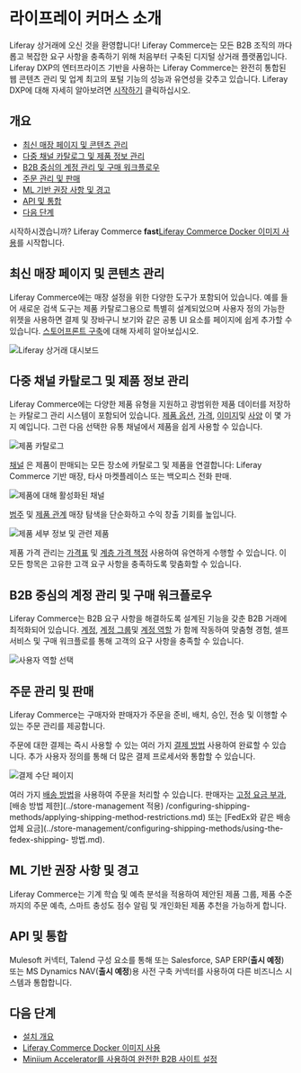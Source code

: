 # 라이프레이 커머스 소개

Liferay 상거래에 오신 것을 환영합니다!  Liferay Commerce는 모든 B2B 조직의 까다롭고 복잡한 요구 사항을 충족하기 위해 처음부터 구축된 디지털 상거래 플랫폼입니다. Liferay DXP의 엔터프라이즈 기반을 사용하는 Liferay Commerce는 완전히 통합된 웹 콘텐츠 관리 및 업계 최고의 포털 기능의 성능과 유연성을 갖추고 있습니다. Liferay DXP에 대해 자세히 알아보려면 [시작하기](https://learn.liferay.com/dxp/latest/ko/getting-started.html) 클릭하십시오.

## 개요

* [최신 매장 페이지 및 콘텐츠 관리](#modern-storefront-pages-and-content-management)
* [다중 채널 카탈로그 및 제품 정보 관리](#multi-channel-catalog-and-product-information-management)
* [B2B 중심의 계정 관리 및 구매 워크플로우](#b2b-focused-account-management-and-purchasing-workflow)
* [주문 관리 및 판매](#order-management-and-sales)
* [ML 기반 권장 사항 및 경고](#ml-powered-recommendations-and-alerts)
* [API 및 통합](#apis-and-integrations)
* [다음 단계](#next-steps)

시작하시겠습니까? Liferay Commerce **fast**[Liferay Commerce Docker 이미지 사용](../installation-and-upgrades/installing-commerce-2-1-and-below/using-the-liferay-commerce-docker-image.md)를 시작합니다.


## 최신 매장 페이지 및 콘텐츠 관리

Liferay Commerce에는 매장 설정을 위한 다양한 도구가 포함되어 있습니다. 예를 들어 새로운 검색 도구는 제품 카탈로그용으로 특별히 설계되었으며 사용자 정의 가능한 위젯을 사용하면 결제 및 장바구니 보기와 같은 공통 UI 요소를 페이지에 쉽게 추가할 수 있습니다. [스토어프론트 구축](../creating-store-content/creating-your-storefront.md)에 대해 자세히 알아보십시오.

![Liferay 상거래 대시보드](./introduction-to-liferay-commerce/images/01.png)

## 다중 채널 카탈로그 및 제품 정보 관리

Liferay Commerce에는 다양한 제품 유형을 지원하고 광범위한 제품 데이터를 저장하는 카탈로그 관리 시스템이 포함되어 있습니다. [제품 옵션](../product-management/creating-and-managing-products/products/using-product-options.md), [가격](../pricing/introduction-to-pricing.md), [이미지](../product-management/creating-and-managing-products/products/product-images.md)및 [사양](../product-management/creating-and-managing-products/products/specifications.md) 이 몇 가지 예입니다. 그런 다음 선택한 유통 채널에서 제품을 쉽게 사용할 수 있습니다.

![제품 카탈로그](./introduction-to-liferay-commerce/images/02.png)

[채널](../store-management/channels/introduction-to-channels.md) 은 제품이 판매되는 모든 장소에 카탈로그 및 제품을 연결합니다: Liferay Commerce 기반 매장, 타사 마켓플레이스 또는 백오피스 전화 판매.

![제품에 대해 활성화된 채널](./introduction-to-liferay-commerce/images/03.png)

[범주](../product-management/creating-and-managing-products/products/organizing-your-catalog-with-product-categories.md) 및 [제품 관계](../product-management/creating-and-managing-products/products/related-products-up-sells-and-cross-sells.md) 매장 탐색을 단순화하고 수익 창출 기회를 높입니다.

![제품 세부 정보 및 관련 제품](./introduction-to-liferay-commerce/images/04.png)

제품 가격 관리는 [가격표](../pricing/creating-a-price-list.md) 및 [계층 가격 책정](../pricing/using-price-tiers.md) 사용하여 유연하게 수행할 수 있습니다. 이 모든 항목은 고유한 고객 요구 사항을 충족하도록 맞춤화할 수 있습니다.

## B2B 중심의 계정 관리 및 구매 워크플로우

Liferay Commerce는 B2B 요구 사항을 해결하도록 설계된 기능을 갖춘 B2B 거래에 최적화되어 있습니다. [계정](../users-and-accounts/account-management.md), [계정 그룹](../users-and-accounts/account-management/creating-a-new-account-group.md)및 [계정 역할](../users-and-accounts/account-management/account-roles.md) 가 함께 작동하여 맞춤형 경험, 셀프 서비스 및 구매 워크플로를 통해 고객의 요구 사항을 충족할 수 있습니다.

![사용자 역할 선택](./introduction-to-liferay-commerce/images/05.png)

## 주문 관리 및 판매

Liferay Commerce는 구매자와 판매자가 주문을 준비, 배치, 승인, 전송 및 이행할 수 있는 주문 관리를 제공합니다.

주문에 대한 결제는 즉시 사용할 수 있는 여러 가지 [결제 방법](../store-management/configuring-payment-methods/managing-payment-methods.md) 사용하여 완료할 수 있습니다. 추가 사용자 정의를 통해 더 많은 결제 프로세서와 통합할 수 있습니다.

![결제 수단 페이지](./introduction-to-liferay-commerce/images/06.png)

여러 가지 [배송 방법](../store-management/configuring-shipping-methods/shipping-method-reference.md)을 사용하여 주문을 처리할 수 있습니다.
판매자는 [고정 요금 부과](../store-management/configuring-shipping-methods/using-the-flat-rate-shipping-method.md), [배송 방법 제한](../store-management 적용) /configuring-shipping-methods/applying-shipping-method-restrictions.md) 또는 [FedEx와 같은 배송업체 요금](../store-management/configuring-shipping-methods/using-the-fedex-shipping- 방법.md).

## ML 기반 권장 사항 및 경고

Liferay Commerce는 기계 학습 및 예측 분석을 적용하여 제안된 제품 그룹, 제품 수준까지의 주문 예측, 스마트 충성도 점수 알림 및 개인화된 제품 추천을 가능하게 합니다.

## API 및 통합

Mulesoft 커넥터, Talend 구성 요소를 통해 또는 Salesforce, SAP ERP(**출시 예정**) 또는 MS Dynamics NAV(**출시 예정**)용 사전 구축 커넥터를 사용하여 다른 비즈니스 시스템과 통합합니다.

## 다음 단계

* [설치 개요](../installation-and-upgrades/installation-overview.md)
* [Liferay Commerce Docker 이미지 사용](../installation-and-upgrades/installing-commerce-2-1-and-below/using-the-liferay-commerce-docker-image.md)
* [Miniium Accelerator를 사용하여 완전한 B2B 사이트 설정](../starting-a-store/using-the-minium-accelerator-to-jump-start-your-b2b-store.md)
